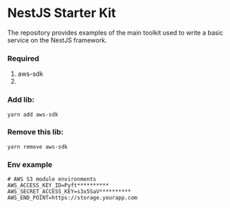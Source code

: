 # NestJS Starter Kit

The repository provides examples of the main toolkit used to write a basic service on the NestJS framework.

### Required

1. aws-sdk
2. 

### Add lib:
```yarn
yarn add aws-sdk
```

### Remove this lib:
```yarn
yarn remove aws-sdk
```

### Env example
```dotenv
# AWS S3 module environments
AWS_ACCESS_KEY_ID=Pyft**********
AWS_SECRET_ACCESS_KEY=s3x5SaV**********
AWS_END_POINT=https://storage.yourapp.com
```
